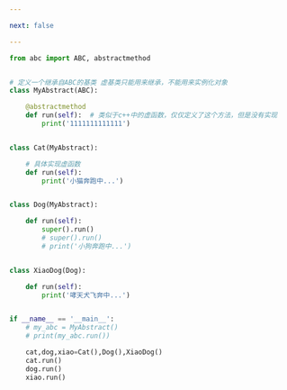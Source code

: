 ```yaml
---

next: false

---
```




<BlogInfo id="798" title="1.抽象基类" author="白日梦想猿" pv=0 read_times=0 pre_cost_time="0分32秒" category="使用一等函数实现设计模式" tag_list="['使用一等函数实现设计模式']" create_time="2022.03.11 19:23:43" update_time="2022.09.04 17:17:18" />

```python
from abc import ABC, abstractmethod


# 定义一个继承自ABC的基类 虚基类只能用来继承，不能用来实例化对象
class MyAbstract(ABC):

    @abstractmethod
    def run(self):  # 类似于c++中的虚函数，仅仅定义了这个方法，但是没有实现
        print('1111111111111')


class Cat(MyAbstract):

    # 具体实现虚函数
    def run(self):
        print('小猫奔跑中...')


class Dog(MyAbstract):

    def run(self):
        super().run()
        # super().run()
        # print('小狗奔跑中...')


class XiaoDog(Dog):

    def run(self):
        print('哮天犬飞奔中...')


if __name__ == '__main__':
    # my_abc = MyAbstract()
    # print(my_abc.run())

    cat,dog,xiao=Cat(),Dog(),XiaoDog()
    cat.run()
    dog.run()
    xiao.run()





```



<ActionBox />
